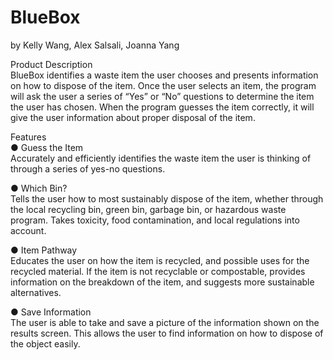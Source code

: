 # BlueBox
by Kelly Wang, Alex Salsali, Joanna Yang <br>

Product Description <br>
BlueBox identifies a waste item the user chooses and presents information on how to dispose of the item. Once the user selects an item, the program will ask the user a series of “Yes” or “No” questions to determine the item the user has chosen. When the program guesses the item correctly, it will give the user information about proper disposal of the item.

Features <br>
●	Guess the Item <br>
Accurately and efficiently identifies the waste item the user is thinking of through a series of yes-no questions. 

●	Which Bin? <br>
Tells the user how to most sustainably dispose of the item, whether through the local recycling bin, green bin, garbage bin, or hazardous waste program. Takes toxicity, food contamination, and local regulations into account. 

●	Item Pathway <br>
Educates the user on how the item is recycled, and possible uses for the recycled material. If the item is not recyclable or compostable, provides information on the breakdown of the item, and suggests more sustainable alternatives. 

●	Save Information <br>
The user is able to take and save a picture of the information shown on the results screen. This allows the user to find information on how to dispose of the object easily.

